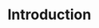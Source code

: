 <!---
SPDX-License-Identifier: Community-Spec-1.0
SPDX-FileCopyrightText: 2022 Sebastian Crane <seabass-labrax@gmx.com>
-->

# Introduction
